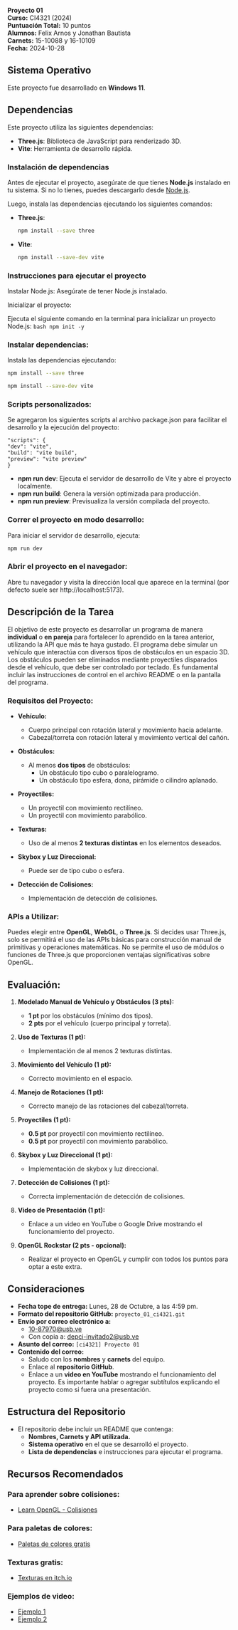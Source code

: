 **Proyecto 01**  
**Curso:** CI4321 (2024)  
**Puntuación Total:** 10 puntos  
**Alumnos:** Felix Arnos y Jonathan Bautista    
**Carnets:** 15-10088 y 16-10109  
**Fecha:** 2024-10-28  

## Sistema Operativo

Este proyecto fue desarrollado en **Windows 11**.

## Dependencias

Este proyecto utiliza las siguientes dependencias:

- **Three.js**: Biblioteca de JavaScript para renderizado 3D.
- **Vite**: Herramienta de desarrollo rápida.

### Instalación de dependencias

Antes de ejecutar el proyecto, asegúrate de que tienes **Node.js** instalado en tu sistema. Si no lo tienes, puedes descargarlo desde [Node.js](https://nodejs.org/).

Luego, instala las dependencias ejecutando los siguientes comandos:

- **Three.js**:

  ```bash
  npm install --save three
  ```

- **Vite**:

  ```bash
  npm install --save-dev vite
  ```

### Instrucciones para ejecutar el proyecto

Instalar Node.js:
Asegúrate de tener Node.js instalado.

Inicializar el proyecto:

Ejecuta el siguiente comando en la terminal para inicializar un proyecto Node.js:
`bash
    npm init -y
    `

### Instalar dependencias:

Instala las dependencias ejecutando:

```bash
npm install --save three
```

```bash
npm install --save-dev vite
```

### Scripts personalizados:

Se agregaron los siguientes scripts al archivo package.json para facilitar el desarrollo y la ejecución del proyecto:

    "scripts": {
    "dev": "vite",
    "build": "vite build",
    "preview": "vite preview"
    }

- **npm run dev**: Ejecuta el servidor de desarrollo de Vite y abre el proyecto localmente.
- **npm run build**: Genera la versión optimizada para producción.
- **npm run preview**: Previsualiza la versión compilada del proyecto.

### Correr el proyecto en modo desarrollo:

Para iniciar el servidor de desarrollo, ejecuta:
  ```bash
  npm run dev
  ```
### Abrir el proyecto en el navegador:

Abre tu navegador y visita la dirección local que aparece en la terminal (por defecto suele ser http://localhost:5173).

## Descripción de la Tarea
El objetivo de este proyecto es desarrollar un programa de manera **individual** o **en pareja** para fortalecer lo aprendido en la tarea anterior, utilizando la API que más te haya gustado. El programa debe simular un vehículo que interactúa con diversos tipos de obstáculos en un espacio 3D. Los obstáculos pueden ser eliminados mediante proyectiles disparados desde el vehículo, que debe ser controlado por teclado. Es fundamental incluir las instrucciones de control en el archivo README o en la pantalla del programa.

### Requisitos del Proyecto:
- **Vehículo:**  
  - Cuerpo principal con rotación lateral y movimiento hacia adelante.
  - Cabezal/torreta con rotación lateral y movimiento vertical del cañón.
  
- **Obstáculos:**  
  - Al menos **dos tipos** de obstáculos:
    - Un obstáculo tipo cubo o paralelogramo.
    - Un obstáculo tipo esfera, dona, pirámide o cilindro aplanado.

- **Proyectiles:**
  - Un proyectil con movimiento rectilíneo.
  - Un proyectil con movimiento parabólico.

- **Texturas:**  
  - Uso de al menos **2 texturas distintas** en los elementos deseados.

- **Skybox y Luz Direccional:**  
  - Puede ser de tipo cubo o esfera.

- **Detección de Colisiones:**  
  - Implementación de detección de colisiones.

### APIs a Utilizar:
Puedes elegir entre **OpenGL**, **WebGL**, o **Three.js**. Si decides usar Three.js, solo se permitirá el uso de las APIs básicas para construcción manual de primitivas y operaciones matemáticas. No se permite el uso de módulos o funciones de Three.js que proporcionen ventajas significativas sobre OpenGL.

## Evaluación:
1. **Modelado Manual de Vehículo y Obstáculos (3 pts):**
   - **1 pt** por los obstáculos (mínimo dos tipos).
   - **2 pts** por el vehículo (cuerpo principal y torreta).

2. **Uso de Texturas (1 pt):**  
   - Implementación de al menos 2 texturas distintas.

3. **Movimiento del Vehículo (1 pt):**  
   - Correcto movimiento en el espacio.

4. **Manejo de Rotaciones (1 pt):**  
   - Correcto manejo de las rotaciones del cabezal/torreta.

5. **Proyectiles (1 pt):**  
   - **0.5 pt** por proyectil con movimiento rectilíneo.
   - **0.5 pt** por proyectil con movimiento parabólico.

6. **Skybox y Luz Direccional (1 pt):**  
   - Implementación de skybox y luz direccional.

7. **Detección de Colisiones (1 pt):**  
   - Correcta implementación de detección de colisiones.

8. **Video de Presentación (1 pt):**  
   - Enlace a un video en YouTube o Google Drive mostrando el funcionamiento del proyecto.

9. **OpenGL Rockstar (2 pts - opcional):**  
   - Realizar el proyecto en OpenGL y cumplir con todos los puntos para optar a este extra.

## Consideraciones
- **Fecha tope de entrega:** Lunes, 28 de Octubre, a las 4:59 pm.
- **Formato del repositorio GitHub:** `proyecto_01_ci4321.git`
- **Envío por correo electrónico a:**  
  - 10-87970@usb.ve  
  - Con copia a: depci-invitado2@usb.ve
- **Asunto del correo:** `[ci4321] Proyecto 01`
- **Contenido del correo:**
  - Saludo con los **nombres** y **carnets** del equipo.
  - Enlace al **repositorio GitHub**.
  - Enlace a un **video en YouTube** mostrando el funcionamiento del proyecto. Es importante hablar o agregar subtítulos explicando el proyecto como si fuera una presentación.

## Estructura del Repositorio
- El repositorio debe incluir un README que contenga:
  - **Nombres, Carnets y API utilizada.**
  - **Sistema operativo** en el que se desarrolló el proyecto.
  - **Lista de dependencias** e instrucciones para ejecutar el programa.

## Recursos Recomendados
### Para aprender sobre colisiones:
- [Learn OpenGL - Colisiones](https://learnopengl.com/In-Practice/2D-Game/Collisions/Ball)

### Para paletas de colores:
- [Paletas de colores gratis](https://lospec.com/palette-list/tag/gamedev)

### Texturas gratis:
- [Texturas en itch.io](https://itch.io/game-assets/free/tag-textures)

### Ejemplos de video:
- [Ejemplo 1](https://youtu.be/PBktSo0bXas)  
- [Ejemplo 2](https://youtu.be/fOtmI5YbhCM)  
